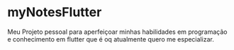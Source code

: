 # myNotesFlutter
Meu Projeto pessoal para aperfeiçoar minhas habilidades em programação e conhecimento em flutter que é oq atualmente quero me especializar.
